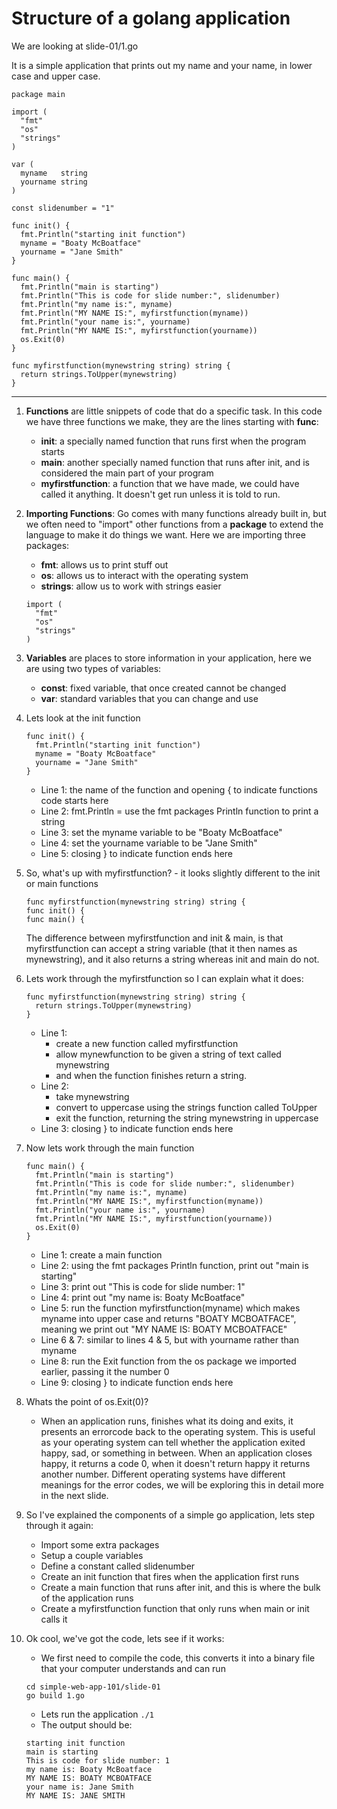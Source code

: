 # Structure of a golang application

We are looking at slide-01/1.go

It is a simple application that prints out my name and your name, in lower case and upper case.

```
package main

import (
  "fmt"
  "os"
  "strings"
)

var (
  myname   string
  yourname string
)

const slidenumber = "1"

func init() {
  fmt.Println("starting init function")
  myname = "Boaty McBoatface"
  yourname = "Jane Smith"
}

func main() {
  fmt.Println("main is starting")
  fmt.Println("This is code for slide number:", slidenumber)
  fmt.Println("my name is:", myname)
  fmt.Println("MY NAME IS:", myfirstfunction(myname))
  fmt.Println("your name is:", yourname)
  fmt.Println("MY NAME IS:", myfirstfunction(yourname))
  os.Exit(0)
}

func myfirstfunction(mynewstring string) string {
  return strings.ToUpper(mynewstring)
}
```

---

1. **Functions** are little snippets of code that do a specific task.  In this code we have three functions we make, they are the lines starting with **func**:
	- **init**: a specially named function that runs first when the program starts
	- **main**: another specially named function that runs after init, and is considered the main part of your program
	- **myfirstfunction**: a function that we have made, we could have called it anything.  It doesn't get run unless it is told to run.

1. **Importing Functions**:  Go comes with many functions already built in, but we often need to "import" other functions from a **package** to extend the language to make it do things we want.  Here we are importing three packages:
	- **fmt**: allows us to print stuff out
	- **os**: allows us to interact with the operating system
	- **strings**: allow us to work with strings easier
	```
	import (
	  "fmt"
	  "os"
	  "strings"
	)
	```
    
1. **Variables** are places to store information in your application, here we are using two types of variables:
	- **const**: fixed variable, that once created cannot be changed
	- **var**: standard variables that you can change and use

1. Lets look at the init function
	```
	func init() {
	  fmt.Println("starting init function")
	  myname = "Boaty McBoatface"
	  yourname = "Jane Smith"
	}
	```
	- Line 1: the name of the function and opening { to indicate functions code starts here
    - Line 2: fmt.Println = use the fmt packages Println function to print a string 
    - Line 3: set the myname variable to be "Boaty McBoatface"
    - Line 4: set the yourname variable to be "Jane Smith"
    - Line 5: closing } to indicate function ends here

1. So, what's up with myfirstfunction? - it looks slightly different to the init or main functions
	```
    func myfirstfunction(mynewstring string) string {
    func init() {
    func main() {
    ```
    
    The difference between myfirstfunction and init & main, is that myfirstfunction can accept a string variable (that it then names as mynewstring), and it also returns a string whereas init and main do not.
    
1. Lets work through the myfirstfunction so I can explain what it does:

	```
    func myfirstfunction(mynewstring string) string {
	  return strings.ToUpper(mynewstring)
	}
	```
	- Line 1:
		- create a new function called myfirstfunction
		- allow mynewfunction to be given a string of text called mynewstring
		- and when the function finishes return a string.
    - Line 2:
        - take mynewstring
        - convert to uppercase using the strings function called ToUpper
        - exit the function, returning the string mynewstring in uppercase
 	- Line 3: closing } to indicate function ends here
    
1.	Now lets work through the main function
	```
	func main() {
	  fmt.Println("main is starting")
	  fmt.Println("This is code for slide number:", slidenumber)
	  fmt.Println("my name is:", myname)
	  fmt.Println("MY NAME IS:", myfirstfunction(myname))
	  fmt.Println("your name is:", yourname)
	  fmt.Println("MY NAME IS:", myfirstfunction(yourname))
	  os.Exit(0)
	}
	```

	- Line 1: create a main function
	- Line 2: using the fmt packages Println function, print out "main is starting"
	- Line 3: print out "This is code for slide number: 1"
	- Line 4: print out "my name is: Boaty McBoatface"
	- Line 5: run the function myfirstfunction(myname) which makes myname into upper case and returns "BOATY MCBOATFACE", meaning we print out "MY NAME IS: BOATY MCBOATFACE"
	- Line 6 & 7: similar to lines 4 & 5, but with yourname rather than myname
	- Line 8: run the Exit function from the os package we imported earlier, passing it the number 0
	- Line 9: closing } to indicate function ends here

1.  Whats the point of os.Exit(0)?
	- When an application runs, finishes what its doing and exits, it presents an errorcode back to the operating system.  This is useful as your operating system can tell whether the application exited happy, sad, or something in between.  When an application closes happy, it returns a code 0, when it doesn't return happy it returns another number.   Different operating systems have different meanings for the error codes, we will be exploring this in detail more in the next slide.

1.  So I've explained the components of a simple go application, lets step through it again:
	- Import some extra packages
	- Setup a couple variables
	- Define a constant called slidenumber
	- Create an init function that fires when the application first runs
	- Create a main function that runs after init, and this is where the bulk of the application runs
	- Create a myfirstfunction function that only runs when main or init calls it
 
1.  Ok cool, we've got the code, lets see if it works:
	- We first need to compile the code, this converts it into a binary file that your computer understands and can run
	```
	cd simple-web-app-101/slide-01
	go build 1.go
	```
	- Lets run the application
	`./1`
	- The output should be:
	```
	starting init function
	main is starting
	This is code for slide number: 1
	my name is: Boaty McBoatface
	MY NAME IS: BOATY MCBOATFACE
	your name is: Jane Smith
	MY NAME IS: JANE SMITH
	```

